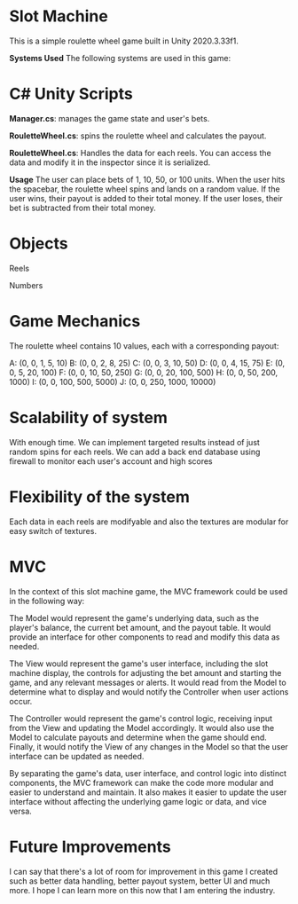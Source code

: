 # Slot Machine

This is a simple roulette wheel game built in Unity 2020.3.33f1.


**Systems Used**
The following systems are used in this game:

# **C# Unity Scripts**


**Manager.cs**: manages the game state and user's bets.

**RouletteWheel.cs**: spins the roulette wheel and calculates the payout.

**RouletteWheel.cs**: Handles the data for each reels. You can access the data and modify it in the inspector since it is serialized.

**Usage**
The user can place bets of 1, 10, 50, or 100 units. When the user hits the spacebar, the roulette wheel spins and lands on a random value. If the user wins, their payout is added to their total money. If the user loses, their bet is subtracted from their total money.


# **Objects**

Reels

Numbers


# **Game Mechanics**

The roulette wheel contains 10 values, each with a corresponding payout:

A: (0, 0, 1, 5, 10)
B: (0, 0, 2, 8, 25)
C: (0, 0, 3, 10, 50)
D: (0, 0, 4, 15, 75)
E: (0, 0, 5, 20, 100)
F: (0, 0, 10, 50, 250)
G: (0, 0, 20, 100, 500)
H: (0, 0, 50, 200, 1000)
I: (0, 0, 100, 500, 5000)
J: (0, 0, 250, 1000, 10000)

# **Scalability of system**

With enough time. We can implement targeted results instead of just random spins for each reels.
We can add a back end database using firewall to monitor each user's account and high scores

# Flexibility of the system

Each data in each reels are modifyable and also the textures are modular for easy switch of textures. 

# MVC

In the context of this slot machine game, the MVC framework could be used in the following way:

The Model would represent the game's underlying data, such as the player's balance, the current bet amount, and the payout table. It would provide an interface for other components to read and modify this data as needed.

The View would represent the game's user interface, including the slot machine display, the controls for adjusting the bet amount and starting the game, and any relevant messages or alerts. It would read from the Model to determine what to display and would notify the Controller when user actions occur.

The Controller would represent the game's control logic, receiving input from the View and updating the Model accordingly. It would also use the Model to calculate payouts and determine when the game should end. Finally, it would notify the View of any changes in the Model so that the user interface can be updated as needed.

By separating the game's data, user interface, and control logic into distinct components, the MVC framework can make the code more modular and easier to understand and maintain. It also makes it easier to update the user interface without affecting the underlying game logic or data, and vice versa.

# Future Improvements

I can say that there's a lot of room for improvement in this game I created such as better data handling, better payout system, better UI and much more. I hope I can learn more on this now that I am entering the industry.
